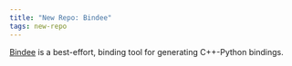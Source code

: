 ```yaml
---
title: "New Repo: Bindee"
tags: new-repo
---
```


[Bindee](https://github.com/LLNL/bindee) is a best-effort, binding tool for generating C++-Python bindings.
